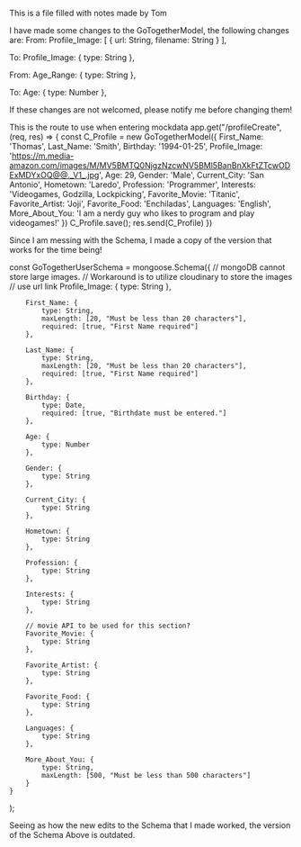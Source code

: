 This is a file filled with notes made by Tom 

I have made some changes to the GoTogetherModel, the following changes are:
From:
        Profile_Image: [
            {
                url: String,
                filename: String
            }
        ],

To:
        Profile_Image: {
            type: String
        },

From:
        Age_Range: {
            type: String
        },

To:
        Age: {
            type: Number
        },

If these changes are not welcomed, please notify me before changing them!

This is the route to use when entering mockdata
app.get("/profileCreate", (req, res) => {
    const C_Profile = new GoTogetherModel({
        First_Name: 'Thomas',
        Last_Name: 'Smith',
        Birthday: '1994-01-25',
        Profile_Image: 'https://m.media-amazon.com/images/M/MV5BMTQ0NjgzNzcwNV5BMl5BanBnXkFtZTcwODExMDYxOQ@@._V1_.jpg',
        Age: 29,
        Gender: 'Male',
        Current_City: 'San Antonio',
        Hometown: 'Laredo',
        Profession: 'Programmer',
        Interests: 'Videogames, Godzilla, Lockpicking',
        Favorite_Movie: 'Titanic',
        Favorite_Artist: 'Joji',
        Favorite_Food: 'Enchiladas',
        Languages: 'English',
        More_About_You: 'I am a nerdy guy who likes to program and play videogames!'
    })
    C_Profile.save();
    res.send(C_Profile)
})

Since I am messing with the Schema, I made a copy of the version that works for the time being!

const GoTogetherUserSchema = mongoose.Schema({
        // mongoDB cannot store large images. 
        // Workaround is to utilize cloudinary to store the images
        // use url link
        Profile_Image: {
            type: String
        },

        First_Name: {
            type: String,
            maxLength: [20, "Must be less than 20 characters"],
            required: [true, "First Name required"]
        },

        Last_Name: {
            type: String,
            maxLength: [20, "Must be less than 20 characters"],
            required: [true, "First Name required"]
        },

        Birthday: {
            type: Date,
            required: [true, "Birthdate must be entered."]
        },

        Age: {
            type: Number
        },

        Gender: {
            type: String
        },

        Current_City: {
            type: String
        },

        Hometown: {
            type: String
        },

        Profession: {
            type: String
        },
        
        Interests: {
            type: String
        },

        // movie API to be used for this section?
        Favorite_Movie: {
            type: String
        },
        
        Favorite_Artist: {
            type: String
        },

        Favorite_Food: {
            type: String
        },

        Languages: {
            type: String
        },

        More_About_You: {
            type: String,
            maxLength: [500, "Must be less than 500 characters"]
        }
    }
);

Seeing as how the new edits to the Schema that I made worked, the version of the Schema Above is outdated.